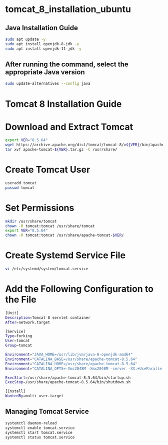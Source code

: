 # tomcat_8_installation_ubuntu

## Java Installation Guide

```bash
sudo apt update -y
sudo apt install openjdk-8-jdk -y
sudo apt install openjdk-11-jdk -y
```

## After running the command, select the appropriate Java version
```bash
sudo update-alternatives --config java
```
# Tomcat 8 Installation Guide
# Download and Extract Tomcat
```bash
export VER="8.5.64"
wget https://archive.apache.org/dist/tomcat/tomcat-8/v${VER}/bin/apache-tomcat-${VER}.tar.gz
tar xvf apache-tomcat-${VER}.tar.gz -C /usr/share/
```
# Create Tomcat User
```bash
useradd tomcat
passwd tomcat
```
# Set Permissions
```bash
mkdir /usr/share/tomcat
chown -R tomcat:tomcat /usr/share/tomcat
export VER="8.5.64"
chown -R tomcat:tomcat /usr/share/apache-tomcat-$VER/

```
# Create Systemd Service File
```bash
vi /etc/systemd/system/tomcat.service

```
# Add the Following Configuration to the File
```bash
[Unit]
Description=Tomcat 8 servlet container
After=network.target

[Service]
Type=forking
User=tomcat
Group=tomcat

Environment="JAVA_HOME=/usr/lib/jvm/java-8-openjdk-amd64"
Environment="CATALINA_BASE=/usr/share/apache-tomcat-8.5.64"
Environment="CATALINA_HOME=/usr/share/apache-tomcat-8.5.64"
Environment="CATALINA_OPTS=-Xms2048M -Xmx2048M -server -XX:+UseParallelGC"

ExecStart=/usr/share/apache-tomcat-8.5.64/bin/startup.sh
ExecStop=/usr/share/apache-tomcat-8.5.64/bin/shutdown.sh

[Install]
WantedBy=multi-user.target

```
 ## Managing Tomcat Service
```bash
systemctl daemon-reload
systemctl enable tomcat.service                                                                                  
systemctl start tomcat.service
systemctl status tomcat.service
```



